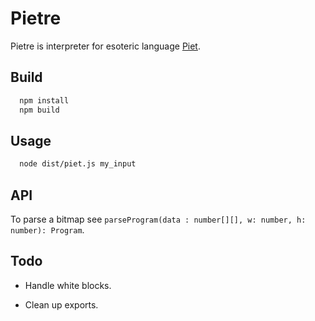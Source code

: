 # Pietre

Pietre is interpreter for esoteric language [Piet](https://dangermouse.net/esoteric/piet.html).


## Build

```bash
  npm install
  npm build
```

## Usage

```bash
  node dist/piet.js my_input
```

## API

To parse a bitmap see `parseProgram(data : number[][], w: number, h: number): Program`.

## Todo

 - Handle white blocks.
 
 - Clean up exports.
